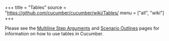 +++
title = "Tables"
source = "https://github.com/cucumber/cucumber/wiki/Tables/
menu = ["all", "wiki"]
+++

Please see the [Multiline Step Arguments](http://wiki.github.com/cucumber/cucumber/multiline-step-arguments) and [Scenario Outlines](http://wiki.github.com/cucumber/cucumber/scenario-outlines) pages for information on how to use tables in Cucumber.
